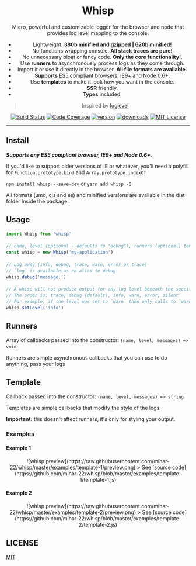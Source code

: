 <div align="center">
<h1>Whisp</h1>

<p>
Micro, powerful and customizable logger for the browser and node that provides log level mapping to the console.
</p>

- Lightweight. **380b minified and gzipped | 620b minified!**
- No functions wrapping console. **All stack traces are pure!**
- No unnecessary bloat or fancy code. **Only the core functionality!**.
- Use **runners** to asynchronously process logs as they come through.
- Import it or use it directly in the browser. **All file formats are available.**
- **Supports** ES5 compliant browsers, IE9+ and Node 0.6+.
- Use **templates** to make it look how you want in the console.
- **SSR** friendly.
- **Types** included.

> Inspired by [loglevel](https://github.com/pimterry/loglevel)

[![Build Status][build-badge]][build] [![Code Coverage][coverage-badge]][coverage]
[![version][version-badge]][package] [![downloads][downloads-badge]][package]
[![MIT License][license-badge]][license]
</div>
<hr />

## Install 

***Supports any ES5 compliant browser, IE9+ and Node 0.6+.***

If you'd like to support older versions of IE or whatever, you'll need a polyfill for `Function.prototype.bind` and `Array.prototype.indexOf`

`npm install whisp --save-dev` or `yarn add whisp -D`

All formats (umd, cjs and es) and minified versions are available in the dist folder inside the package.

## Usage

```js
import Whisp from 'whisp'

// name, level (optional - defaults to "debug"), runners (optional) template (optional)
const whisp = new Whisp('my-application')

// Log away (info, debug, trace, warn, error or trace)
// `log` is available as an alias to debug
whisp.debug('message.')

// A whisp will not produce output for any log level beneath the specified level.
// The order is: trace, debug (default), info, warn, error, silent
// For example, if the level was set to `warn` then only calls to `warn` and `error` will be displayed in the terminal.
whisp.setLevel('info')
```

## Runners

Array of callbacks passed into the constructor: `(name, level, messages) => void`

Runners are simple asynchronous callbacks that you can use to do anything, pass your logs

## Template

Callback passed into the constructor: `(name, level, messages) => string`

Templates are simple callbacks that modify the style of the logs.

**Important:** this doesn't affect runners, it's only for styling your output.

### Examples

#### Example 1

<div align="center">
![whisp preview](https://raw.githubusercontent.com/mihar-22/whisp/master/examples/template-1/preview.png)
> See [source code](https://github.com/mihar-22/whisp/blob/master/examples/template-1/template-1.js)
</div>

#### Example 2

<div align="center">
![whisp preview](https://raw.githubusercontent.com/mihar-22/whisp/master/examples/template-2/preview.png)
> See [source code](https://github.com/mihar-22/whisp/blob/master/examples/template-2/template-2.js)
</div>

## LICENSE

[MIT](LICENSE)

<!-- prettier-ignore-start -->
[npm]: https://www.npmjs.com
[node]: https://nodejs.org
[build]: https://travis-ci.org/mihar-22/whisp
[build-badge]: https://travis-ci.org/mihar-22/whisp.svg?branch=master
[coverage-badge]: https://img.shields.io/codecov/c/github/mihar-22/whisp.svg?style=flat-square
[coverage]: https://codecov.io/github/mihar-22/whisp
[package]: https://www.npmjs.com/package/@mihar-22/whisp
[version-badge]: https://img.shields.io/npm/v/@mihar-22/whisp
[downloads-badge]: https://img.shields.io/npm/dw/@mihar-22/whisp
[license]: https://github.com/mihar-22/whisp/blob/master/LICENSE
[license-badge]: https://img.shields.io/github/license/mihar-22/whisp?color=b
<!-- prettier-ignore-end -->
